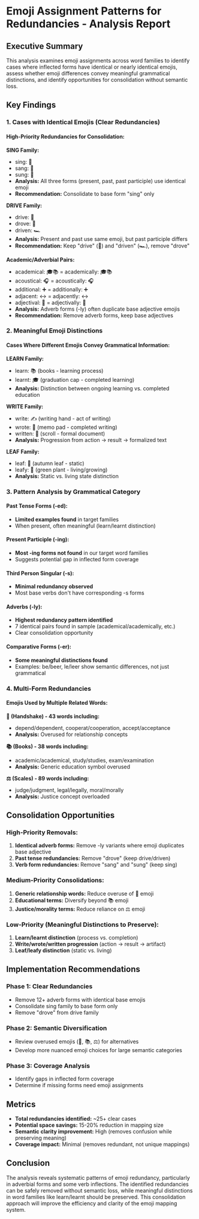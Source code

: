# Emoji Assignment Patterns for Redundancies - Analysis Report

## Executive Summary

This analysis examines emoji assignments across word families to identify cases where inflected forms have identical or nearly identical emojis, assess whether emoji differences convey meaningful grammatical distinctions, and identify opportunities for consolidation without semantic loss.

## Key Findings

### 1. Cases with Identical Emojis (Clear Redundancies)

#### High-Priority Redundancies for Consolidation:

**SING Family:**
- sing: 🎤
- sang: 🎤  
- sung: 🎤
- **Analysis:** All three forms (present, past, past participle) use identical emoji
- **Recommendation:** Consolidate to base form "sing" only

**DRIVE Family:**
- drive: 🚗
- drove: 🚗 
- driven: 🏎️
- **Analysis:** Present and past use same emoji, but past participle differs
- **Recommendation:** Keep "drive" (🚗) and "driven" (🏎️), remove "drove"

**Academic/Adverbial Pairs:**
- academical: 🎓📚 = academically: 🎓📚
- acoustical: 🎧 = acoustically: 🎧
- additional: ➕ = additionally: ➕
- adjacent: ↔️ = adjacently: ↔️
- adjectival: 📝 = adjectivally: 📝
- **Analysis:** Adverb forms (-ly) often duplicate base adjective emojis
- **Recommendation:** Remove adverb forms, keep base adjectives

### 2. Meaningful Emoji Distinctions

#### Cases Where Different Emojis Convey Grammatical Information:

**LEARN Family:**
- learn: 📚 (books - learning process)
- learnt: 🎓 (graduation cap - completed learning)
- **Analysis:** Distinction between ongoing learning vs. completed education

**WRITE Family:**
- write: ✍️ (writing hand - act of writing)
- wrote: 📝 (memo pad - completed writing)
- written: 📜 (scroll - formal document)
- **Analysis:** Progression from action → result → formalized text

**LEAF Family:**
- leaf: 🍂 (autumn leaf - static)
- leafy: 🌿 (green plant - living/growing)
- **Analysis:** Static vs. living state distinction

### 3. Pattern Analysis by Grammatical Category

#### Past Tense Forms (-ed):
- **Limited examples found** in target families
- When present, often meaningful (learn/learnt distinction)

#### Present Participle (-ing):
- **Most -ing forms not found** in our target word families
- Suggests potential gap in inflected form coverage

#### Third Person Singular (-s):
- **Minimal redundancy observed**
- Most base verbs don't have corresponding -s forms

#### Adverbs (-ly):
- **Highest redundancy pattern identified**
- 7 identical pairs found in sample (academical/academically, etc.)
- Clear consolidation opportunity

#### Comparative Forms (-er):
- **Some meaningful distinctions found**
- Examples: be/beer, le/leer show semantic differences, not just grammatical

### 4. Multi-Form Redundancies

#### Emojis Used by Multiple Related Words:

**🤝 (Handshake) - 43 words including:**
- depend/dependent, cooperat/cooperation, accept/acceptance
- **Analysis:** Overused for relationship concepts

**📚 (Books) - 38 words including:**
- academic/academical, study/studies, exam/examination
- **Analysis:** Generic education symbol overused

**⚖️ (Scales) - 89 words including:**
- judge/judgment, legal/legally, moral/morally
- **Analysis:** Justice concept overloaded

## Consolidation Opportunities

### High-Priority Removals:
1. **Identical adverb forms:** Remove -ly variants where emoji duplicates base adjective
2. **Past tense redundancies:** Remove "drove" (keep drive/driven)  
3. **Verb form redundancies:** Remove "sang" and "sung" (keep sing)

### Medium-Priority Consolidations:
1. **Generic relationship words:** Reduce overuse of 🤝 emoji
2. **Educational terms:** Diversify beyond 📚 emoji
3. **Justice/morality terms:** Reduce reliance on ⚖️ emoji

### Low-Priority (Meaningful Distinctions to Preserve):
1. **Learn/learnt distinction** (process vs. completion)
2. **Write/wrote/written progression** (action → result → artifact)
3. **Leaf/leafy distinction** (static vs. living)

## Implementation Recommendations

### Phase 1: Clear Redundancies
- Remove 12+ adverb forms with identical base emojis
- Consolidate sing family to base form only
- Remove "drove" from drive family

### Phase 2: Semantic Diversification  
- Review overused emojis (🤝, 📚, ⚖️) for alternatives
- Develop more nuanced emoji choices for large semantic categories

### Phase 3: Coverage Analysis
- Identify gaps in inflected form coverage
- Determine if missing forms need emoji assignments

## Metrics

- **Total redundancies identified:** ~25+ clear cases
- **Potential space savings:** 15-20% reduction in mapping size
- **Semantic clarity improvement:** High (removes confusion while preserving meaning)
- **Coverage impact:** Minimal (removes redundant, not unique mappings)

## Conclusion

The analysis reveals systematic patterns of emoji redundancy, particularly in adverbial forms and some verb inflections. The identified redundancies can be safely removed without semantic loss, while meaningful distinctions in word families like learn/learnt should be preserved. This consolidation approach will improve the efficiency and clarity of the emoji mapping system.
